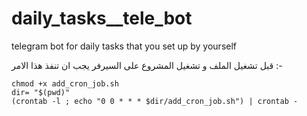 # daily_tasks__tele_bot
telegram bot for daily tasks that you set up by yourself

قبل تشغيل الملف و تشغيل المشروع على السيرفر يجب ان تنفذ هذا الامر :-

```
chmod +x add_cron_job.sh
dir= "$(pwd)"
(crontab -l ; echo "0 0 * * * $dir/add_cron_job.sh") | crontab -
```